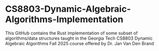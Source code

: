 # CS8803-Dynamic-Algebraic-Algorithms-Implementation
This GitHub contains the Rust implementation of some subset of algorithms/data structures taught in the Georgia Tech CS8803 Dynamic Algebraic Algorithms Fall 2025 course offered by Dr. Jan Van Den Brand
